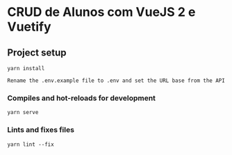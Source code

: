 # CRUD de Alunos com VueJS 2 e Vuetify

## Project setup
```
yarn install
```
```
Rename the .env.example file to .env and set the URL base from the API
```

### Compiles and hot-reloads for development
```
yarn serve
```

### Lints and fixes files
```
yarn lint --fix
```
